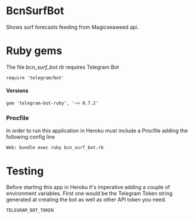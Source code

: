 # BcnSurfBot

Shows surf forecasts feeding from Magicseaweed api.

# Ruby gems

The file *bcn_surf_bot.rb* requires Telegram Bot

    require 'telegram/bot'

#### Versions

    gem 'telegram-bot-ruby', '~> 0.7.2'
    
### Procfile

In order to run this application in Heroku must include a Procfile adding the following config line

    Web: bundle exec ruby bcn_surf_bot.rb

# Testing

Before starting this app in Heroku it's imperative adding a couple of environment variables. First one would be the Telegram Token string generated at creating the bot as well as other API token you need.

    TELEGRAM_BOT_TOKEN 


